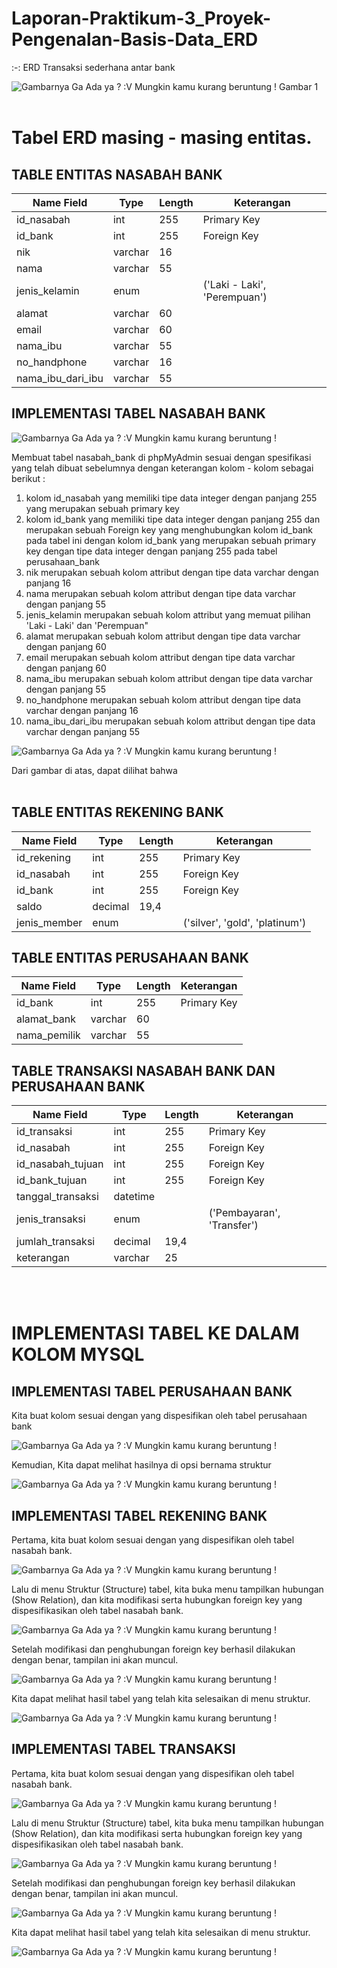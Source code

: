 # Laporan-Praktikum-3_Proyek-Pengenalan-Basis-Data_ERD
:-: ERD Transaksi sederhana antar bank

![Gambarnya Ga Ada ya ? :V Mungkin kamu kurang beruntung !](https://github.com/KillerKing93/Laporan-Praktikum-3_Proyek-Pengenalan-Basis-Data_ERD/blob/main/ERD%20Bank%20v2.drawio_v3.png)
Gambar 1
<br />
<br />
# Tabel ERD masing - masing entitas.
## TABLE ENTITAS NASABAH BANK
| Name Field | Type | Length | Keterangan |
| --- | --- | --- | --- |
| id_nasabah | int | 255 | Primary Key |
| id_bank | int | 255 | Foreign Key |
| nik | varchar | 16 | |
| nama | varchar | 55 | |
| jenis_kelamin | enum | | ('Laki - Laki', 'Perempuan') |
| alamat | varchar | 60 | |
| email | varchar | 60 | |
| nama_ibu | varchar | 55 | |
| no_handphone | varchar | 16 | |
| nama_ibu_dari_ibu | varchar | 55 | |

## IMPLEMENTASI TABEL NASABAH BANK

![Gambarnya Ga Ada ya ? :V Mungkin kamu kurang beruntung !](https://github.com/KillerKing93/Laporan-Praktikum-3_Proyek-Pengenalan-Basis-Data_ERD/blob/main/Gambar/Tabel2_Nasabah-Bank.png)

Membuat tabel nasabah_bank di phpMyAdmin sesuai dengan spesifikasi yang telah dibuat sebelumnya dengan keterangan kolom - kolom sebagai berikut :
1. kolom id_nasabah yang memiliki tipe data integer dengan panjang 255 yang merupakan sebuah primary key
2. kolom id_bank yang memiliki tipe data integer dengan panjang 255 dan merupakan sebuah Foreign key yang menghubungkan kolom id_bank pada tabel ini dengan kolom id_bank yang merupakan sebuah primary key dengan tipe data integer dengan panjang 255 pada tabel perusahaan_bank
3. nik merupakan sebuah kolom attribut dengan tipe data varchar dengan panjang 16
4. nama merupakan sebuah kolom attribut dengan tipe data varchar dengan panjang 55
5. jenis_kelamin merupakan sebuah kolom attribut yang memuat pilihan 'Laki - Laki' dan 'Perempuan"
6. alamat merupakan sebuah kolom attribut dengan tipe data varchar dengan panjang 60
7. email merupakan sebuah kolom attribut dengan tipe data varchar dengan panjang 60
8. nama_ibu merupakan sebuah kolom attribut dengan tipe data varchar dengan panjang 55
9. no_handphone merupakan sebuah kolom attribut dengan tipe data varchar dengan panjang 16
10. nama_ibu_dari_ibu merupakan sebuah kolom attribut dengan tipe data varchar dengan panjang 55

![Gambarnya Ga Ada ya ? :V Mungkin kamu kurang beruntung !](https://github.com/KillerKing93/Laporan-Praktikum-3_Proyek-Pengenalan-Basis-Data_ERD/blob/main/Gambar/Tabel2_Nasabah-Bank_Relasi.png)

Dari gambar di atas, dapat dilihat bahwa 
<br />
<br />

## TABLE ENTITAS REKENING BANK
| Name Field | Type | Length | Keterangan |
| --- | --- | --- | --- |
| id_rekening | int | 255 | Primary Key |
| id_nasabah | int | 255 | Foreign Key |
| id_bank | int | 255 | Foreign Key |
| saldo | decimal | 19,4 | |
| jenis_member | enum | | ('silver', 'gold', 'platinum')

## TABLE ENTITAS PERUSAHAAN BANK
| Name Field | Type | Length | Keterangan |
| --- | --- | --- | --- |
| id_bank | int | 255 | Primary Key |
| alamat_bank | varchar | 60 | |
| nama_pemilik | varchar | 55 | |

## TABLE TRANSAKSI NASABAH BANK DAN PERUSAHAAN BANK
| Name Field | Type | Length | Keterangan |
| --- | --- | --- | --- |
| id_transaksi | int | 255 | Primary Key |
| id_nasabah | int | 255 | Foreign Key |
| id_nasabah_tujuan | int | 255 | Foreign Key |
| id_bank_tujuan | int | 255 | Foreign Key |
| tanggal_transaksi | datetime | | |
| jenis_transaksi | enum | | ('Pembayaran', 'Transfer')
| jumlah_transaksi | decimal | 19,4 | |
| keterangan | varchar | 25 | |
<br />
<br /> 

# IMPLEMENTASI TABEL KE DALAM KOLOM MYSQL
## IMPLEMENTASI TABEL PERUSAHAAN BANK
Kita buat kolom sesuai dengan yang dispesifikan oleh tabel perusahaan bank

![Gambarnya Ga Ada ya ? :V Mungkin kamu kurang beruntung !](https://github.com/KillerKing93/Laporan-Praktikum-3_Proyek-Pengenalan-Basis-Data_ERD/blob/main/Gambar/1-Perusahaan-Bank_Creating.png)

Kemudian, Kita dapat melihat hasilnya di opsi bernama struktur

![Gambarnya Ga Ada ya ? :V Mungkin kamu kurang beruntung !](https://github.com/KillerKing93/Laporan-Praktikum-3_Proyek-Pengenalan-Basis-Data_ERD/blob/main/Gambar/1-Perusahaan-Bank_Table.png)



## IMPLEMENTASI TABEL REKENING BANK
Pertama, kita buat kolom sesuai dengan yang dispesifikan oleh tabel nasabah bank.

![Gambarnya Ga Ada ya ? :V Mungkin kamu kurang beruntung !](https://github.com/KillerKing93/Laporan-Praktikum-3_Proyek-Pengenalan-Basis-Data_ERD/blob/main/Gambar/3-Rekening-Bank_Creating.png)

Lalu di menu Struktur (Structure) tabel, kita buka menu tampilkan hubungan (Show Relation), dan kita modifikasi serta hubungkan foreign key yang dispesifikasikan oleh tabel nasabah bank.

![Gambarnya Ga Ada ya ? :V Mungkin kamu kurang beruntung !](https://github.com/KillerKing93/Laporan-Praktikum-3_Proyek-Pengenalan-Basis-Data_ERD/blob/main/Gambar/3-Rekening-Bank_ForeignKey.png)

Setelah modifikasi dan penghubungan foreign key berhasil dilakukan dengan benar, tampilan ini akan muncul.

![Gambarnya Ga Ada ya ? :V Mungkin kamu kurang beruntung !](https://github.com/KillerKing93/Laporan-Praktikum-3_Proyek-Pengenalan-Basis-Data_ERD/blob/main/Gambar/3-Rekening-Bank_ForeignKey_Successfull.png)

Kita dapat melihat hasil tabel yang telah kita selesaikan di menu struktur.

![Gambarnya Ga Ada ya ? :V Mungkin kamu kurang beruntung !](https://github.com/KillerKing93/Laporan-Praktikum-3_Proyek-Pengenalan-Basis-Data_ERD/blob/main/Gambar/3-Rekening-Bank_Table.png)

## IMPLEMENTASI TABEL TRANSAKSI
Pertama, kita buat kolom sesuai dengan yang dispesifikan oleh tabel nasabah bank.

![Gambarnya Ga Ada ya ? :V Mungkin kamu kurang beruntung !](https://github.com/KillerKing93/Laporan-Praktikum-3_Proyek-Pengenalan-Basis-Data_ERD/blob/main/Gambar/4-Transaksi_Creating.png)

Lalu di menu Struktur (Structure) tabel, kita buka menu tampilkan hubungan (Show Relation), dan kita modifikasi serta hubungkan foreign key yang dispesifikasikan oleh tabel nasabah bank.

![Gambarnya Ga Ada ya ? :V Mungkin kamu kurang beruntung !](https://github.com/KillerKing93/Laporan-Praktikum-3_Proyek-Pengenalan-Basis-Data_ERD/blob/main/Gambar/4-Transaksi_ForeignKey.png)

Setelah modifikasi dan penghubungan foreign key berhasil dilakukan dengan benar, tampilan ini akan muncul.

![Gambarnya Ga Ada ya ? :V Mungkin kamu kurang beruntung !](https://github.com/KillerKing93/Laporan-Praktikum-3_Proyek-Pengenalan-Basis-Data_ERD/blob/main/Gambar/4-Transaksi_ForeignKey_Successfull.png)

Kita dapat melihat hasil tabel yang telah kita selesaikan di menu struktur.

![Gambarnya Ga Ada ya ? :V Mungkin kamu kurang beruntung !](https://github.com/KillerKing93/Laporan-Praktikum-3_Proyek-Pengenalan-Basis-Data_ERD/blob/main/Gambar/4-Transaksi_Table.png)
